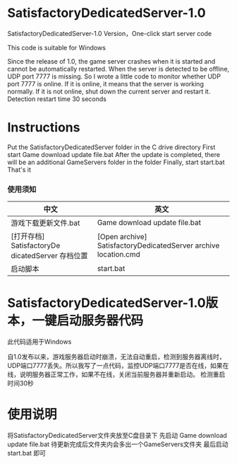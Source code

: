 # SatisfactoryDedicatedServer-1.0   
SatisfactoryDedicatedServer-1.0 Version，One-click start server code

This code is suitable for Windows


Since the release of 1.0, the game server crashes when it is started and cannot be automatically restarted. When the server is detected to be offline, UDP port 7777 is missing. So I wrote a little code to monitor whether UDP port 7777 is online. If it is online, it means that the server is working normally. If it is not online, shut down the current server and restart it.
Detection restart time 30 seconds

# Instructions

Put the SatisfactoryDedicatedServer folder in the C drive directory
First start Game download update file.bat
After the update is completed, there will be an additional GameServers folder in the folder
Finally, start start.bat
That's it






### 使用须知

|中文    |                                           英文                                                                                      |
|--------|-----------------------------------------------------------------------------------------------------------------------------------------|
|游戏下载更新文件.bat  |Game download update file.bat                                                                                                |
|[打开存档] SatisfactoryDe​​dicatedServer 存档位置    |[Open archive] SatisfactoryDedicatedServer archive location.cmd                                 |
|启动脚本|start.bat                                                                                                                                 |





# SatisfactoryDe​​dicatedServer-1.0版本，一键启动服务器代码

此代码适用于Windows

自1.0发布以来，游戏服务器启动时崩溃，无法自动重启，检测到服务器离线时，UDP端口7777丢失。所以我写了一点代码，监控UDP端口7777是否在线，如果在线，说明服务器正常工作，如果不在线，关闭当前服务器并重新启动。
检测重启时间30秒

# 使用说明

将SatisfactoryDedicatedServer文件夹放至C盘目录下
先启动    Game download update file.bat
待更新完成后文件夹内会多出一个GameServers文件夹
最后启动   start.bat
即可



